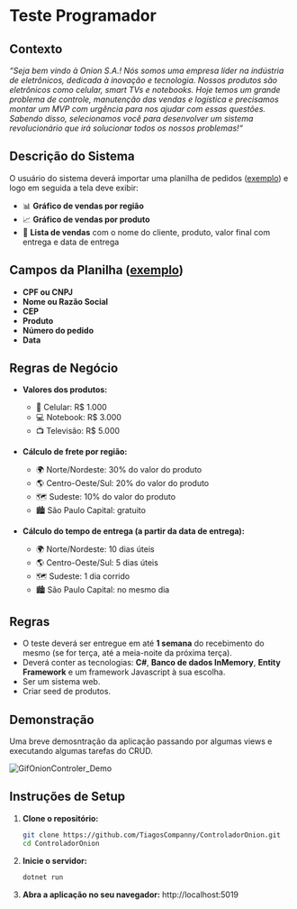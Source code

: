 # Teste Programador

## Contexto

*“Seja bem vindo à Onion S.A.!*
*Nós somos uma empresa líder na indústria de eletrônicos, dedicada à inovação e tecnologia. Nossos produtos são eletrônicos como celular, smart TVs e notebooks.*
*Hoje temos um grande problema de controle, manutenção das vendas e logística e precisamos montar um MVP com urgência para nos ajudar com essas questões.*
*Sabendo disso, selecionamos você para desenvolver um sistema revolucionário que irá solucionar todos os nossos problemas!“*

## Descrição do Sistema

O usuário do sistema deverá importar uma planilha de pedidos ([exemplo](https://docs.google.com/spreadsheets/d/1htc2DHNomvfUtr3pOizMjb0d6X9NuKvlGMw-mkUnaiM/edit?usp=sharing)) e logo em seguida a tela deve exibir:

- 📊 **Gráfico de vendas por região**
- 📈 **Gráfico de vendas por produto**
- 📝 **Lista de vendas** com o nome do cliente, produto, valor final com entrega e data de entrega

## Campos da Planilha ([exemplo](https://docs.google.com/spreadsheets/d/1htc2DHNomvfUtr3pOizMjb0d6X9NuKvlGMw-mkUnaiM/edit?usp=sharing](https://docs.google.com/spreadsheets/d/1s3jgRIIKBWqlOTEz5D4HM7yB9yAefzVA/edit?usp=sharing&ouid=111362286810822471623&rtpof=true&sd=true)))

- **CPF ou CNPJ**
- **Nome ou Razão Social**
- **CEP**
- **Produto**
- **Número do pedido**
- **Data**

## Regras de Negócio

- **Valores dos produtos:**
  - 📱 Celular: R$ 1.000
  - 💻 Notebook: R$ 3.000
  - 📺 Televisão: R$ 5.000

- **Cálculo de frete por região:**
  - 🌍 Norte/Nordeste: 30% do valor do produto
  - 🌎 Centro-Oeste/Sul: 20% do valor do produto
  - 🗺 Sudeste: 10% do valor do produto
  - 🏙 São Paulo Capital: gratuito

- **Cálculo do tempo de entrega (a partir da data de entrega):**
  - 🌍 Norte/Nordeste: 10 dias úteis
  - 🌎 Centro-Oeste/Sul: 5 dias úteis
  - 🗺 Sudeste: 1 dia corrido
  - 🏙 São Paulo Capital: no mesmo dia


## Regras

- O teste deverá ser entregue em até **1 semana** do recebimento do mesmo (se for terça, até a meia-noite da próxima terça).
- Deverá conter as tecnologias: **C#**, **Banco de dados InMemory**, **Entity Framework** e um framework Javascript à sua escolha.
- Ser um sistema web.
- Criar seed de produtos.

## Demonstração

Uma breve demosntração da aplicação passando por algumas views e executando algumas tarefas do CRUD.

![GifOnionControler_Demo](https://github.com/TiagosCompanny/ControladorOnion/assets/116459741/19341412-8c15-42b7-bbad-3ac2ae09ff93)


## Instruções de Setup

1. **Clone o repositório:**

    ```bash
    git clone https://github.com/TiagosCompanny/ControladorOnion.git
    cd ControladorOnion
    ```

2. **Inicie o servidor:**

      ```bash
      dotnet run
      ```
2. **Abra a aplicação no seu navegador:**
   http://localhost:5019

